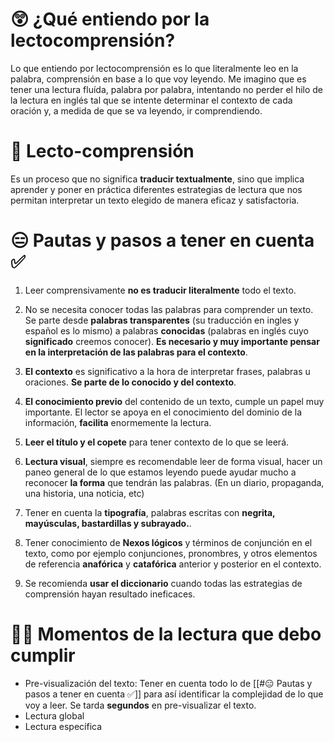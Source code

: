 # 😲 ¿Qué entiendo por  la lectocomprensión?
Lo que entiendo por lectocomprensión es lo que literalmente leo en la palabra, comprensión en base a lo que voy leyendo. Me imagino que es tener una lectura fluída, palabra por palabra, intentando no perder el hilo de la lectura en inglés tal que se intente determinar el contexto de cada oración y, a medida de que se va leyendo, ir comprendiendo.

# 🧐 Lecto-comprensión
Es un proceso que no significa **traducir textualmente**, sino que implica aprender y poner en práctica diferentes estrategias de lectura que nos permitan interpretar un texto elegido de manera eficaz y satisfactoria.

# 😑 Pautas y pasos a tener en cuenta ✅

1. Leer comprensivamente **no es traducir literalmente** todo el texto.

2. No se necesita conocer todas las palabras para comprender un texto. Se parte desde **palabras transparentes** (su traducción en ingles y español es lo mismo) a palabras **conocidas** (palabras en inglés cuyo **significado** creemos conocer). **Es necesario y muy importante pensar en la interpretación de las palabras para el contexto**.

3. **El contexto** es significativo a la hora de interpretar frases, palabras u oraciones. **Se parte de lo conocido y del contexto**.

4. **El conocimiento previo** del contenido de un texto, cumple un papel muy importante. El lector se apoya en el conocimiento del dominio de la información, **facilita** enormemente la lectura.

5. **Leer el título y el copete** para tener contexto de lo que se leerá.

6. **Lectura visual**, siempre es recomendable leer de forma visual, hacer un paneo general de lo que estamos leyendo puede ayudar mucho a reconocer **la forma** que tendrán las palabras. (En un diario, propaganda, una historia, una noticia, etc)

7. Tener en cuenta la **tipografía**, palabras escritas con **negrita, mayúsculas, bastardillas y subrayado.**.

8. Tener conocimiento de **Nexos lógicos** y términos de conjunción en el texto, como por ejemplo conjunciones, pronombres, y otros elementos de referencia **anafórica** y **catafórica** anterior y posterior en el contexto.

9. Se recomienda **usar el diccionario** cuando todas las estrategias de comprensión hayan resultado ineficaces.

# ☝🏽 Momentos de la lectura que debo cumplir 
- Pre-visualización del texto: Tener en cuenta todo lo de [[#😑 Pautas y pasos a tener en cuenta ✅]] para así identificar la complejidad de lo que voy a leer. Se tarda **segundos** en pre-visualizar el texto.
- Lectura global
- Lectura específica
